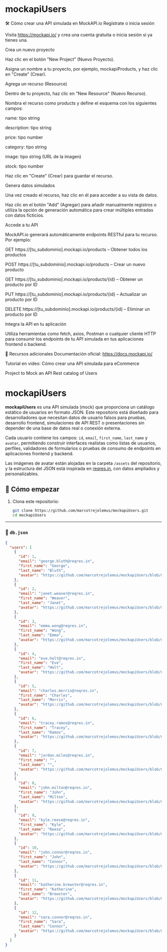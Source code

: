 # mockapiUsers
🛠️ Cómo crear una API simulada en MockAPI.io
Regístrate o inicia sesión

Visita https://mockapi.io/ y crea una cuenta gratuita o inicia sesión si ya tienes una.

Crea un nuevo proyecto

Haz clic en el botón "New Project" (Nuevo Proyecto).

Asigna un nombre a tu proyecto, por ejemplo, mockapiProducts, y haz clic en "Create" (Crear).

Agrega un recurso (Resource)

Dentro de tu proyecto, haz clic en "New Resource" (Nuevo Recurso).

Nombra el recurso como products y define el esquema con los siguientes campos:

name: tipo string

description: tipo string

price: tipo number

category: tipo string

image: tipo string (URL de la imagen)

stock: tipo number

Haz clic en "Create" (Crear) para guardar el recurso.

Genera datos simulados

Una vez creado el recurso, haz clic en él para acceder a su vista de datos.

Haz clic en el botón "Add" (Agregar) para añadir manualmente registros o utiliza la opción de generación automática para crear múltiples entradas con datos ficticios.

Accede a tu API

MockAPI.io generará automáticamente endpoints RESTful para tu recurso. Por ejemplo:

GET https://[tu_subdominio].mockapi.io/products – Obtener todos los productos

POST https://[tu_subdominio].mockapi.io/products – Crear un nuevo producto

GET https://[tu_subdominio].mockapi.io/products/{id} – Obtener un producto por ID

PUT https://[tu_subdominio].mockapi.io/products/{id} – Actualizar un producto por ID

DELETE https://[tu_subdominio].mockapi.io/products/{id} – Eliminar un producto por ID

Integra la API en tu aplicación

Utiliza herramientas como fetch, axios, Postman o cualquier cliente HTTP para consumir los endpoints de tu API simulada en tus aplicaciones frontend o backend.

📘 Recursos adicionales
Documentación oficial: https://docs.mockapi.io/

Tutorial en video: Cómo crear una API simulada para eCommerce

Project to Mock an API Rest catalog of Users

# mockapiUsers

**mockapiUsers** es una API simulada (mock) que proporciona un catálogo estático de usuarios en formato JSON. Este repositorio está diseñado para desarrolladores que necesitan datos de usuario falsos para pruebas, desarrollo frontend, simulaciones de API REST o presentaciones sin depender de una base de datos real o conexión externa.

Cada usuario contiene los campos: `id`, `email`, `first_name`, `last_name` y `avatar`, permitiendo construir interfaces realistas como listas de usuarios, perfiles, validadores de formularios o pruebas de consumo de endpoints en aplicaciones frontend y backend.

Las imágenes de avatar están alojadas en la carpeta `/assets` del repositorio, y la estructura del JSON está inspirada en [reqres.in](https://reqres.in), con datos ampliados y personalizables.

## 🚀 Cómo empezar

1. Clona este repositorio:
   ```bash
   git clone https://github.com/marcotrejolemus/mockapiUsers.git
   cd mockapiUsers


---

### 📁 `db.json`

```json
{
  "users": [
    {
      "id": 1,
      "email": "george.bluth@reqres.in",
      "first_name": "George",
      "last_name": "Bluth",
      "avatar": "https://github.com/marcotrejolemus/mockapiUsers/blob/main/assets/george.png"
    },
    {
      "id": 2,
      "email": "janet.weaver@reqres.in",
      "first_name": "Weaver",
      "last_name": "Janet",
      "avatar": "https://github.com/marcotrejolemus/mockapiUsers/blob/main/assets/janet.png"
    },
    {
      "id": 3,
      "email": "emma.wong@reqres.in",
      "first_name": "Wong",
      "last_name": "Emma",
      "avatar": "https://github.com/marcotrejolemus/mockapiUsers/blob/main/assets/emma.png"
    },
    {
      "id": 4,
      "email": "eve.holt@reqres.in",
      "first_name": "Eve",
      "last_name": "Holt",
      "avatar": "https://github.com/marcotrejolemus/mockapiUsers/blob/main/assets/eve.png"
    },
    {
      "id": 5,
      "email": "charles.morris@reqres.in",
      "first_name": "Charles",
      "last_name": "Morris",
      "avatar": "https://github.com/marcotrejolemus/mockapiUsers/blob/main/assets/morris.png"
    },
    {
      "id": 6,
      "email": "tracey.ramos@reqres.in",
      "first_name": "Tracey",
      "last_name": "Ramos",
      "avatar": "https://github.com/marcotrejolemus/mockapiUsers/blob/main/assets/tracey.png"
    },
    {
      "id": 7,
      "email": "jordan.miles@reqres.in",
      "first_name": "",
      "last_name": "",
      "avatar": "https://github.com/marcotrejolemus/mockapiUsers/blob/main/assets/jordan.png"
    },
    {
      "id": 8,
      "email": "john.milton@reqres.in",
      "first_name": "John",
      "last_name": "Milton",
      "avatar": "https://github.com/marcotrejolemus/mockapiUsers/blob/main/assets/milton.png"
    },
    {
      "id": 9,
      "email": "kyle.reese@reqres.in",
      "first_name": "Kyle",
      "last_name": "Reese",
      "avatar": "https://github.com/marcotrejolemus/mockapiUsers/blob/main/assets/kyle.png"
    },
    {
      "id": 10,
      "email": "john.connor@reqres.in",
      "first_name": "John",
      "last_name": "Connor",
      "avatar": "https://github.com/marcotrejolemus/mockapiUsers/blob/main/assets/connor.png"
    },
    {
      "id": 11,
      "email": "katherine.brewster@reqres.in",
      "first_name": "Katherine",
      "last_name": "Brewster",
      "avatar": "https://github.com/marcotrejolemus/mockapiUsers/blob/main/assets/kat.png"
    },
    {
      "id": 12,
      "email": "sara.connor@reqres.in",
      "first_name": "Sara",
      "last_name": "Connor",
      "avatar": "https://github.com/marcotrejolemus/mockapiUsers/blob/main/assets/sara.png"
    }
  ]
}
